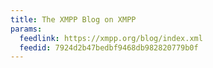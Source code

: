 ```yaml
---
title: The XMPP Blog on XMPP
params:
  feedlink: https://xmpp.org/blog/index.xml
  feedid: 7924d2b47bedbf9468db982820779b0f
---
```

